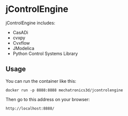 # jControlEngine

jControlEngine includes:
   - CasADi
   - cvxpy
   - Cvxflow
   - JModelica
   - Python Control Systems Library

## Usage
You can run the container like this:

`docker run -p 8888:8888 mechatronics3d/jcontrolengine`

Then go to this address on your browser:

`http://localhost:8888/`
